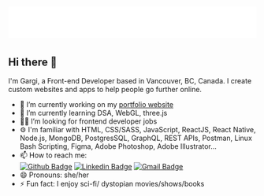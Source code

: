 <h1 align="center">
  <img src="https://raw.githubusercontent.com/Gargi-Thakur/Gargi-Thakur/master/githubName.svg" alt="Gargi Thakur" />
</h1>

## Hi there 👋
I'm Gargi, a Front-end Developer based in Vancouver, BC, Canada. I create custom websites and apps to help people go further online.
- 🔭 I’m currently working on my <a href="https://www.gargithakur.com" target="_blank">portfolio website</a>
- 🌱 I’m currently learning DSA, WebGL, three.js 
- 👩‍💻 I’m looking for frontend developer jobs
- ⚙️ I'm familiar with HTML, CSS/SASS, JavaScript, ReactJS, React Native, Node.js, MongoDB, PostgresSQL, GraphQL, REST APIs, Postman, Linux Bash Scripting, Figma, Adobe Photoshop, Adobe Illustrator... 
- 📫 How to reach me: <br /> [![Github Badge](http://img.shields.io/badge/-Github-black?style=flat-square&logo=github&link=https://github.com/Gargi-Thakur/)](https://github.com/Gargi-Thakur/) 
[![Linkedin Badge](https://img.shields.io/badge/-LinkedIn-blue?style=flat-square&logo=Linkedin&logoColor=white&link=https://www.linkedin.com/in/gargithakur94/)](https://www.linkedin.com/in/gargithakur94)
[![Gmail Badge](https://img.shields.io/badge/-Gmail-d14836?style=flat-square&logo=Gmail&logoColor=white&link=mailto:defcon.gargi14thakur@gmail.com)](mailto:defcon.gargi14thakur@gmail.com)
- 😄 Pronouns: she/her
- ⚡ Fun fact: I enjoy sci-fi/ dystopian movies/shows/books
